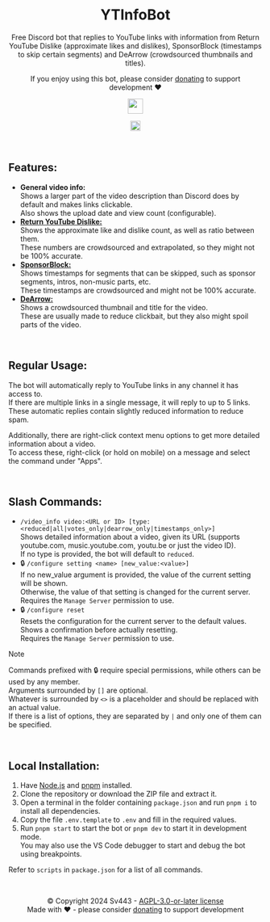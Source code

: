 <div style="text-align:center;" align="center">

# YTInfoBot
Free Discord bot that replies to YouTube links with information from Return YouTube Dislike (approximate likes and dislikes), SponsorBlock (timestamps to skip certain segments) and DeArrow (crowdsourced thumbnails and titles).  
  
If you enjoy using this bot, please consider [donating](https://github.com/sponsors/Sv443) to support development ❤️
  
<a href="https://discord.com/api/oauth2/authorize?client_id=1290320137223802912&permissions=292058098752&scope=bot%20applications.commands" target="_blank"><img src="https://img.shields.io/badge/Invite%20Bot-%E2%96%BA-78f05d" height="30"></a>

<a href="https://dc.sv443.net/" target="_blank"><img src="https://img.shields.io/badge/Join-Support%20Server-6e7bf4" height="20"></a>
</div>

<br>

## Features:
- **General video info:**  
  Shows a larger part of the video description than Discord does by default and makes links clickable.  
  Also shows the upload date and view count (configurable).
- [**Return YouTube Dislike:**](https://returnyoutubedislike.com/)  
  Shows the approximate like and dislike count, as well as ratio between them.  
  These numbers are crowdsourced and extrapolated, so they might not be 100% accurate.
- [**SponsorBlock:**](https://sponsor.ajay.app/)  
  Shows timestamps for segments that can be skipped, such as sponsor segments, intros, non-music parts, etc.  
  These timestamps are crowdsourced and might not be 100% accurate.
- [**DeArrow:**](https://dearrow.com/)  
  Shows a crowdsourced thumbnail and title for the video.  
  These are usually made to reduce clickbait, but they also might spoil parts of the video.

<br>

## Regular Usage:
The bot will automatically reply to YouTube links in any channel it has access to.  
If there are multiple links in a single message, it will reply to up to 5 links.  
These automatic replies contain slightly reduced information to reduce spam.  
  
Additionally, there are right-click context menu options to get more detailed information about a video.  
To access these, right-click (or hold on mobile) on a message and select the command under "Apps".

<br>

## Slash Commands:
- `/video_info video:<URL or ID> [type:<reduced|all|votes_only|dearrow_only|timestamps_only>]`  
  Shows detailed information about a video, given its URL (supports youtube.com, music.youtube.com, youtu.be or just the video ID).  
  If no type is provided, the bot will default to `reduced`.
- 🔒 `/configure setting <name> [new_value:<value>]`  
  If no new_value argument is provided, the value of the current setting will be shown.  
  Otherwise, the value of that setting is changed for the current server.  
  Requires the `Manage Server` permission to use.
- 🔒 `/configure reset`  
  Resets the configuration for the current server to the default values.  
  Shows a confirmation before actually resetting.  
  Requires the `Manage Server` permission to use.

> [!NOTE]  
> Commands prefixed with 🔒 require special permissions, while others can be used by any member.  
> Arguments surrounded by `[]` are optional.  
> Whatever is surrounded by `<>` is a placeholder and should be replaced with an actual value.  
> If there is a list of options, they are separated by `|` and only one of them can be specified.

<br>

## Local Installation:
1. Have [Node.js](https://nodejs.org/) and [pnpm](https://pnpm.io/installation) installed.
2. Clone the repository or download the ZIP file and extract it.
3. Open a terminal in the folder containing `package.json` and run `pnpm i` to install all dependencies.
4. Copy the file `.env.template` to `.env` and fill in the required values.
5. Run `pnpm start` to start the bot or `pnpm dev` to start it in development mode.  
  You may also use the VS Code debugger to start and debug the bot using breakpoints.
  
Refer to `scripts` in `package.json` for a list of all commands.

<br>

<div style="text-align:center;" align="center">

©️ Copyright 2024 Sv443 - [AGPL-3.0-or-later license](./LICENSE.txt)  
Made with ❤️ - please consider [donating](https://github.com/sponsors/Sv443) to support development
</div>
